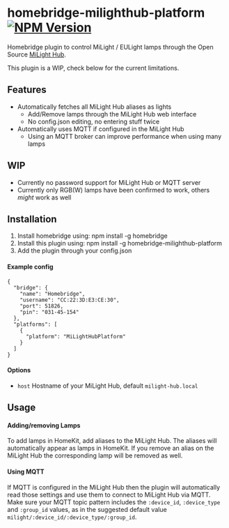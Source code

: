 # homebridge-milighthub-platform [![NPM Version](https://img.shields.io/npm/v/homebridge-milighthub-platform.svg)](https://www.npmjs.com/package/homebridge-milighthub-platform)
Homebridge plugin to control MiLight / EULight lamps through the Open Source [MiLight Hub](https://github.com/sidoh/esp8266_milight_hub).

This plugin is a WIP, check below for the current limitations.

## Features
- Automatically fetches all MiLight Hub aliases as lights
  - Add/Remove lamps through the MiLight Hub web interface
  - No config.json editing, no entering stuff twice
- Automatically uses MQTT if configured in the MiLight Hub
  - Using an MQTT broker can improve performance when using many lamps

## WIP
- Currently no password support for MiLight Hub or MQTT server
- Currently only RGB(W) lamps have been confirmed to work, others *might* work as well

## Installation
1. Install homebridge using: npm install -g homebridge
2. Install this plugin using: npm install -g homebridge-milighthub-platform
3. Add the plugin through your config.json

#### Example config
```
{
  "bridge": {
    "name": "Homebridge",
    "username": "CC:22:3D:E3:CE:30",
    "port": 51826,
    "pin": "031-45-154"
  },
  "platforms": [
    {
      "platform": "MiLightHubPlatform"
    }
  ]
}
```

#### Options
 - `host` Hostname of your MiLight Hub, default `milight-hub.local`

## Usage
#### Adding/removing Lamps
To add lamps in HomeKit, add aliases to the MiLight Hub. The aliases will automatically appear as lamps in HomeKit. If you remove an alias on the MiLight Hub the corresponding lamp will be removed as well.

#### Using MQTT
If MQTT is configured in the MiLight Hub then the plugin will automatically read those settings and use them to connect to MiLight Hub via MQTT. Make sure your MQTT topic pattern includes the `:device_id`, `:device_type` and `:group_id` values, as in the suggested default value `milight/:device_id/:device_type/:group_id`.